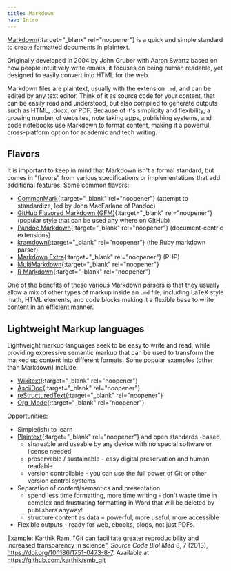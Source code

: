 ```yaml
---
title: Markdown
nav: Intro
---
```


[Markdown](https://daringfireball.net/projects/markdown/){:target="_blank" rel="noopener"} is a quick and simple standard to create formatted documents in plaintext.

Originally developed in 2004 by John Gruber with Aaron Swartz based on how people intuitively write emails, it focuses on being human readable, yet designed to easily convert into HTML for the web.

Markdown files are plaintext, usually with the extension `.md`, and can be edited by any text editor.
Think of it as source code for your content, that can be easily read and understood, but also compiled to generate outputs such as HTML, .docx, or PDF.
Because of it's simplicity and flexibility, a growing number of websites, note taking apps, publishing systems, and code notebooks use Markdown to format content, making it a powerful, cross-platform option for academic and tech writing. 

## Flavors

It is important to keep in mind that Markdown isn't a formal standard, but comes in "flavors" from various specifications or implementations that add additional features. 
Some common flavors:

- [CommonMark](https://commonmark.org/){:target="_blank" rel="noopener"} (attempt to standardize, led by John MacFarlane of Pandoc)
- [GitHub Flavored Markdown (GFM)](https://github.github.com/gfm/){:target="_blank" rel="noopener"} (popular style that can be used any where on GitHub)
- [Pandoc Markdown](https://pandoc.org/MANUAL.html#pandocs-markdown){:target="_blank" rel="noopener"} (document-centric extensions)
- [kramdown](https://kramdown.gettalong.org/syntax.html){:target="_blank" rel="noopener"} (the Ruby markdown parser)
- [Markdown Extra](https://michelf.ca/projects/php-markdown/extra/){:target="_blank" rel="noopener"} (PHP)
- [MultiMarkdown](https://fletcherpenney.net/multimarkdown/){:target="_blank" rel="noopener"}
- [R Markdown](https://rmarkdown.rstudio.com/){:target="_blank" rel="noopener"}

One of the benefits of these various Markdown parsers is that they usually allow a mix of other types of markup inside an `.md` file, including LaTeX style math, HTML elements, and code blocks making it a flexible base to write content in an efficient manner.

## Lightweight Markup languages

Lightweight markup languages seek to be easy to write and read, while providing expressive semantic markup that can be used to transform the marked up content into different formats.
Some popular examples (other than Markdown) include:

- [Wikitext](https://en.wikipedia.org/wiki/Help:Wikitext){:target="_blank" rel="noopener"}
- [AsciiDoc](http://asciidoc.org/){:target="_blank" rel="noopener"}
- [reStructuredText](http://docutils.sourceforge.net/docs/ref/rst/introduction.html){:target="_blank" rel="noopener"}
- [Org-Mode](https://orgmode.org/){:target="_blank" rel="noopener"}

Opportunities:

- Simple(ish) to learn
- [Plaintext](https://en.wikipedia.org/wiki/Plain_text){:target="_blank" rel="noopener"} and open standards -based
    - shareable and useable by any device with no special software or license needed
    - preservable / sustainable - easy digital preservation and human readable
    - version controllable - you can use the full power of Git or other version control systems
- Separation of content/semantics and presentation
    - spend less time formatting, more time writing - don't waste time in complex and frustrating formatting in Word that will be deleted by publishers anyway!
    - structure content as data = powerful, more useful, more accessible
- Flexible outputs - ready for web, ebooks, blogs, not just PDFs.

Example: 
Karthik Ram, "Git can facilitate greater reproducibility and increased transparency in science", *Source Code Biol Med* 8, 7 (2013), https://doi.org/10.1186/1751-0473-8-7. Available at <https://github.com/karthik/smb_git>
